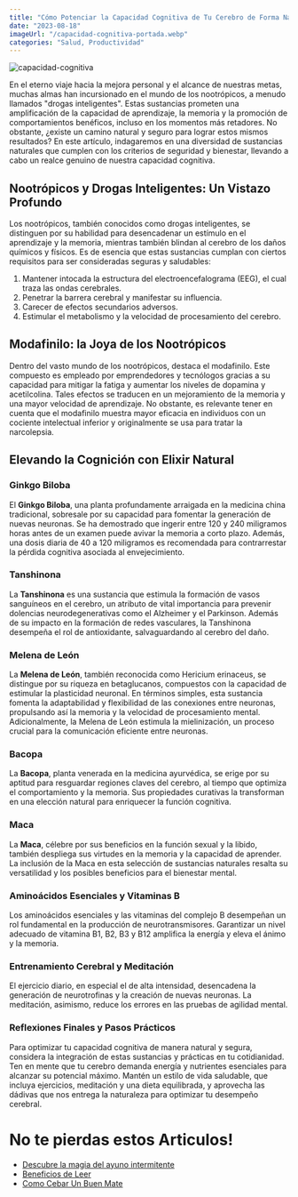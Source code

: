```yaml
---
title: "Cómo Potenciar la Capacidad Cognitiva de Tu Cerebro de Forma Natural"
date: "2023-08-18"
imageUrl: "/capacidad-cognitiva-portada.webp"
categories: "Salud, Productividad"
---
```


![capacidad-cognitiva](/capacidad-cognitiva.webp)


En el eterno viaje hacia la mejora personal y el alcance de nuestras metas, muchas almas han incursionado en el mundo de los nootrópicos, a menudo llamados "drogas inteligentes". Estas sustancias prometen una amplificación de la capacidad de aprendizaje, la memoria y la promoción de comportamientos benéficos, incluso en los momentos más retadores. No obstante, ¿existe un camino natural y seguro para lograr estos mismos resultados? En este artículo, indagaremos en una diversidad de sustancias naturales que cumplen con los criterios de seguridad y bienestar, llevando a cabo un realce genuino de nuestra capacidad cognitiva.

## Nootrópicos y Drogas Inteligentes: Un Vistazo Profundo

Los nootrópicos, también conocidos como drogas inteligentes, se distinguen por su habilidad para desencadenar un estímulo en el aprendizaje y la memoria, mientras también blindan al cerebro de los daños químicos y físicos. Es de esencia que estas sustancias cumplan con ciertos requisitos para ser consideradas seguras y saludables:

1. Mantener intocada la estructura del electroencefalograma (EEG), el cual traza las ondas cerebrales.
2. Penetrar la barrera cerebral y manifestar su influencia.
3. Carecer de efectos secundarios adversos.
4. Estimular el metabolismo y la velocidad de procesamiento del cerebro.

## Modafinilo: la Joya de los Nootrópicos

Dentro del vasto mundo de los nootrópicos, destaca el modafinilo. Este compuesto es empleado por emprendedores y tecnólogos gracias a su capacidad para mitigar la fatiga y aumentar los niveles de dopamina y acetilcolina. Tales efectos se traducen en un mejoramiento de la memoria y una mayor velocidad de aprendizaje. No obstante, es relevante tener en cuenta que el modafinilo muestra mayor eficacia en individuos con un cociente intelectual inferior y originalmente se usa para tratar la narcolepsia.

## Elevando la Cognición con Elixir Natural

### Ginkgo Biloba

El **Ginkgo Biloba**, una planta profundamente arraigada en la medicina china tradicional, sobresale por su capacidad para fomentar la generación de nuevas neuronas. Se ha demostrado que ingerir entre 120 y 240 miligramos horas antes de un examen puede avivar la memoria a corto plazo. Además, una dosis diaria de 40 a 120 miligramos es recomendada para contrarrestar la pérdida cognitiva asociada al envejecimiento.

### Tanshinona

La **Tanshinona** es una sustancia que estimula la formación de vasos sanguíneos en el cerebro, un atributo de vital importancia para prevenir dolencias neurodegenerativas como el Alzheimer y el Parkinson. Además de su impacto en la formación de redes vasculares, la Tanshinona desempeña el rol de antioxidante, salvaguardando al cerebro del daño.

### Melena de León

La **Melena de León**, también reconocida como Hericium erinaceus, se distingue por su riqueza en betaglucanos, compuestos con la capacidad de estimular la plasticidad neuronal. En términos simples, esta sustancia fomenta la adaptabilidad y flexibilidad de las conexiones entre neuronas, propulsando así la memoria y la velocidad de procesamiento mental. Adicionalmente, la Melena de León estimula la mielinización, un proceso crucial para la comunicación eficiente entre neuronas.

### Bacopa

La **Bacopa**, planta venerada en la medicina ayurvédica, se erige por su aptitud para resguardar regiones claves del cerebro, al tiempo que optimiza el comportamiento y la memoria. Sus propiedades curativas la transforman en una elección natural para enriquecer la función cognitiva.

### Maca

La **Maca**, célebre por sus beneficios en la función sexual y la libido, también despliega sus virtudes en la memoria y la capacidad de aprender. La inclusión de la Maca en esta selección de sustancias naturales resalta su versatilidad y los posibles beneficios para el bienestar mental.

### Aminoácidos Esenciales y Vitaminas B

Los aminoácidos esenciales y las vitaminas del complejo B desempeñan un rol fundamental en la producción de neurotransmisores. Garantizar un nivel adecuado de vitamina B1, B2, B3 y B12 amplifica la energía y eleva el ánimo y la memoria.

### Entrenamiento Cerebral y Meditación

El ejercicio diario, en especial el de alta intensidad, desencadena la generación de neurotrofinas y la creación de nuevas neuronas. La meditación, asimismo, reduce los errores en las pruebas de agilidad mental.

### Reflexiones Finales y Pasos Prácticos

Para optimizar tu capacidad cognitiva de manera natural y segura, considera la integración de estas sustancias y prácticas en tu cotidianidad. Ten en mente que tu cerebro demanda energía y nutrientes esenciales para alcanzar su potencial máximo. Mantén un estilo de vida saludable, que incluya ejercicios, meditación y una dieta equilibrada, y aprovecha las dádivas que nos entrega la naturaleza para optimizar tu desempeño cerebral.

# No te pierdas estos Articulos!

- [Descubre la magia del ayuno intermitente](https://abelardo.blog/posts/ayuno-intermitente)
- [Beneficios de Leer](https://abelardo.blog/posts/beneficios-de-leer) 
- [Como Cebar Un Buen Mate](https://abelardo.blog/posts/como-cebar-un-buen-mate) 